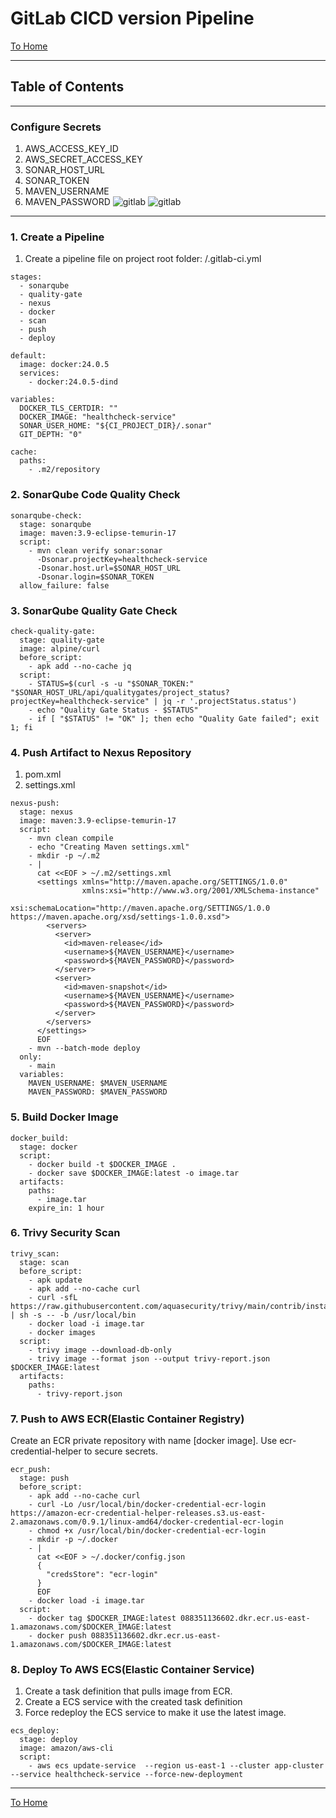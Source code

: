 # GitLab CICD version Pipeline
[To Home](README.md)

---

## Table of Contents

---

### Configure Secrets
1. AWS_ACCESS_KEY_ID
2. AWS_SECRET_ACCESS_KEY
3. SONAR_HOST_URL
4. SONAR_TOKEN
5. MAVEN_USERNAME
6. MAVEN_PASSWORD
![gitlab](./images/gitlab/gitlab-secret-1.png)
![gitlab](./images/gitlab/gitlab-secret-2.png)

---

### 1. Create a Pipeline
1. Create a pipeline file on project root folder: /.gitlab-ci.yml
```
stages:
  - sonarqube
  - quality-gate
  - nexus
  - docker
  - scan
  - push
  - deploy

default:
  image: docker:24.0.5
  services:
    - docker:24.0.5-dind

variables:
  DOCKER_TLS_CERTDIR: ""
  DOCKER_IMAGE: "healthcheck-service"
  SONAR_USER_HOME: "${CI_PROJECT_DIR}/.sonar"  
  GIT_DEPTH: "0" 

cache:
  paths:
    - .m2/repository
```

### 2. SonarQube Code Quality Check
```
sonarqube-check:
  stage: sonarqube
  image: maven:3.9-eclipse-temurin-17 
  script:
    - mvn clean verify sonar:sonar
      -Dsonar.projectKey=healthcheck-service
      -Dsonar.host.url=$SONAR_HOST_URL
      -Dsonar.login=$SONAR_TOKEN
  allow_failure: false
```

### 3. SonarQube Quality Gate Check
```
check-quality-gate:
  stage: quality-gate
  image: alpine/curl
  before_script:
    - apk add --no-cache jq
  script:
    - STATUS=$(curl -s -u "$SONAR_TOKEN:" "$SONAR_HOST_URL/api/qualitygates/project_status?projectKey=healthcheck-service" | jq -r '.projectStatus.status')
    - echo "Quality Gate Status - $STATUS"
    - if [ "$STATUS" != "OK" ]; then echo "Quality Gate failed"; exit 1; fi
```

### 4. Push Artifact to Nexus Repository
1. pom.xml 
2. settings.xml
```
nexus-push:
  stage: nexus
  image: maven:3.9-eclipse-temurin-17
  script:
    - mvn clean compile
    - echo "Creating Maven settings.xml"
    - mkdir -p ~/.m2
    - |
      cat <<EOF > ~/.m2/settings.xml
      <settings xmlns="http://maven.apache.org/SETTINGS/1.0.0"
                xmlns:xsi="http://www.w3.org/2001/XMLSchema-instance"
                xsi:schemaLocation="http://maven.apache.org/SETTINGS/1.0.0 https://maven.apache.org/xsd/settings-1.0.0.xsd">
        <servers>
          <server>
            <id>maven-release</id>
            <username>${MAVEN_USERNAME}</username>
            <password>${MAVEN_PASSWORD}</password>
          </server>
          <server>
            <id>maven-snapshot</id>
            <username>${MAVEN_USERNAME}</username>
            <password>${MAVEN_PASSWORD}</password>
          </server>
        </servers>
      </settings>
      EOF
    - mvn --batch-mode deploy
  only:
    - main
  variables:
    MAVEN_USERNAME: $MAVEN_USERNAME
    MAVEN_PASSWORD: $MAVEN_PASSWORD
```

### 5. Build Docker Image
```
docker_build:
  stage: docker
  script:
    - docker build -t $DOCKER_IMAGE .
    - docker save $DOCKER_IMAGE:latest -o image.tar
  artifacts:
    paths:
      - image.tar
    expire_in: 1 hour
```

### 6. Trivy Security Scan
```
trivy_scan:
  stage: scan
  before_script:
    - apk update
    - apk add --no-cache curl
    - curl -sfL https://raw.githubusercontent.com/aquasecurity/trivy/main/contrib/install.sh | sh -s -- -b /usr/local/bin
    - docker load -i image.tar
    - docker images
  script:
    - trivy image --download-db-only
    - trivy image --format json --output trivy-report.json $DOCKER_IMAGE:latest
  artifacts:
    paths:
      - trivy-report.json
```

### 7. Push to AWS ECR(Elastic Container Registry)
Create an ECR private repository with name [docker image].
Use ecr-credential-helper to secure secrets.
```
ecr_push:
  stage: push
  before_script:
    - apk add --no-cache curl
    - curl -Lo /usr/local/bin/docker-credential-ecr-login https://amazon-ecr-credential-helper-releases.s3.us-east-2.amazonaws.com/0.9.1/linux-amd64/docker-credential-ecr-login
    - chmod +x /usr/local/bin/docker-credential-ecr-login
    - mkdir -p ~/.docker
    - |
      cat <<EOF > ~/.docker/config.json
      {
        "credsStore": "ecr-login"
      }
      EOF
    - docker load -i image.tar
  script:
    - docker tag $DOCKER_IMAGE:latest 088351136602.dkr.ecr.us-east-1.amazonaws.com/$DOCKER_IMAGE:latest
    - docker push 088351136602.dkr.ecr.us-east-1.amazonaws.com/$DOCKER_IMAGE:latest
```

### 8. Deploy To AWS ECS(Elastic Container Service)
1. Create a task definition that pulls image from ECR.
2. Create a ECS service with the created task definition
3. Force redeploy the ECS service to make it use the latest image.
```
ecs_deploy:
  stage: deploy
  image: amazon/aws-cli
  script:
    - aws ecs update-service  --region us-east-1 --cluster app-cluster --service healthcheck-service --force-new-deployment
```

---

[To Home](README.md)

